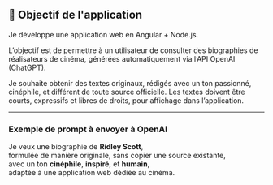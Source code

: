 ## 🎯 Objectif de l'application

Je développe une application web en Angular + Node.js.

L’objectif est de permettre à un utilisateur de consulter des biographies de réalisateurs de cinéma, générées automatiquement via l’API OpenAI (ChatGPT).

Je souhaite obtenir des textes originaux, rédigés avec un ton passionné, cinéphile, et différent de toute source officielle. Les textes doivent être courts, expressifs et libres de droits, pour affichage dans l’application.

---

### Exemple de prompt à envoyer à OpenAI

Je veux une biographie de **Ridley Scott**,  
formulée de manière originale, sans copier une source existante,  
avec un ton **cinéphile**, **inspiré**, et **humain**,  
adaptée à une application web dédiée au cinéma.

